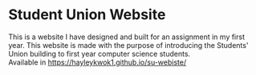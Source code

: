 # Student Union Website

This is a website I have designed and built for an assignment in my first year. This website is made with the purpose of introducing the Students' Union building to first year computer science students. 
<br>
Available in https://hayleykwok1.github.io/su-webiste/
